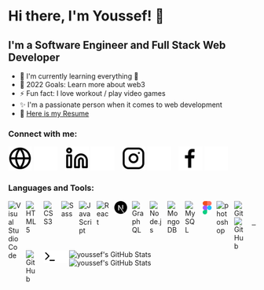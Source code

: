 # Hi there, I'm Youssef! 👋

## I'm a Software Engineer and Full Stack Web Developer

- 🌱 I'm currently learning everything 🤣
- 🥅 2022 Goals: Learn more about web3
- ⚡ Fun fact: I love workout / play video games
- ✨ I'm a passionate person when it comes to web development
- 📝 [Here is my Resume](/Youssef%20Sahli-Web%20Developer%202022.pdf)

### Connect with me:

[![website](./img/globe-light.svg)](https://myduzo.github.io#gh-light-mode-only)
[![website](./img/globe-dark.svg)](https://myduzo.github.io#gh-dark-mode-only)
&nbsp;&nbsp;
[![website](./img/linkedin-light.svg)](https://www.linkedin.com/in/youssef-sahli#gh-light-mode-only)
[![website](./img/linkedin-dark.svg)](https://www.linkedin.com/in/youssef-sahli#gh-dark-mode-only)
&nbsp;&nbsp;
[![website](./img/instagram-light.svg)](https://www.instagram.com/yousef_sahli#gh-light-mode-only)
[![website](./img/instagram-dark.svg)](https://www.instagram.com/yousef_sahli#gh-dark-mode-only)
&nbsp;&nbsp;
[![website](./img/facebook-light.svg)](https://www.facebook.com/youssef.shados#gh-light-mode-only)
[![website](./img/facebook-dark.svg)](https://www.facebook.com/youssef.shados#gh-dark-mode-only)

### Languages and Tools:

<img align="left" alt="Visual Studio Code" width="26px" src="https://cdn.jsdelivr.net/gh/devicons/devicon/icons/vscode/vscode-original.svg" style="padding-right:10px;" />
<img align="left" alt="HTML5" width="26px" src="https://cdn.jsdelivr.net/gh/devicons/devicon/icons/html5/html5-original.svg" style="padding-right:10px;" />
<img align="left" alt="CSS3" width="26px" src="https://cdn.jsdelivr.net/gh/devicons/devicon/icons/css3/css3-original.svg" style="padding-right:10px;" />
<img align="left" alt="Sass" width="26px" src="https://cdn.jsdelivr.net/gh/devicons/devicon/icons/sass/sass-original.svg" style="padding-right:10px;" />
<img align="left" alt="JavaScript" width="26px" src="https://cdn.jsdelivr.net/gh/devicons/devicon/icons/javascript/javascript-original.svg" style="padding-right:10px;" />
<img align="left" alt="React" width="26px" src="https://cdn.jsdelivr.net/gh/devicons/devicon/icons/react/react-original.svg" style="padding-right:10px;" />
<img align="left" alt="Next.js" width="26px" src="./img/nextjs.svg" style="padding-right:10px;" />
<img align="left" alt="GraphQL" width="26px" src="https://cdn.jsdelivr.net/gh/devicons/devicon/icons/graphql/graphql-plain.svg" style="padding-right:10px;" />
<img align="left" alt="Node.js" width="26px" src="https://cdn.jsdelivr.net/gh/devicons/devicon/icons/nodejs/nodejs-original.svg" style="padding-right:10px;" />
<img align="left" alt="MongoDB" width="26px" src="https://cdn.jsdelivr.net/gh/devicons/devicon/icons/mongodb/mongodb-original.svg" style="padding-right:10px;" />
<img align="left" alt="MySQL" width="26px" src="https://cdn.jsdelivr.net/gh/devicons/devicon/icons/mysql/mysql-original.svg" style="padding-right:10px;" />
<img align="left" alt="figma" width="18px" src="./img/figma.svg" style="padding-right:10px;" />
<img align="left" alt="photoshop" width="26px" src="https://upload.wikimedia.org/wikipedia/commons/a/af/Adobe_Photoshop_Mobile_icon.svg" style="padding-right:10px;" />
<img align="left" alt="Git" width="26px" src="https://cdn.jsdelivr.net/gh/devicons/devicon/icons/git/git-original.svg" style="padding-right:10px;" />

[<img align="left" alt="GitHub" width="26px" src="https://user-images.githubusercontent.com/3369400/139447912-e0f43f33-6d9f-45f8-be46-2df5bbc91289.png" style="padding-right:10px;" />](#gh-dark-mode-only)

[<img align="left" alt="GitHub" width="26px" src="https://user-images.githubusercontent.com/3369400/139448065-39a229ba-4b06-434b-bc67-616e2ed80c8f.png" style="padding-right:10px;" />](#gh-light-mode-only)

[<img align="left" alt="Terminal" width="26px" src="./img/terminal-light.svg" />](#gh-light-mode-only)

[<img align="left" alt="Terminal" width="26px" src="./img/terminal-dark.svg" />](#gh-dark-mode-only)

<br />
<br />

---

<br />
<br />

  <img align="left" width="47%" alt="youssef's GitHub Stats" src="https://github-readme-stats.vercel.app/api?username=myduzo&show_icons=true&hide_border=false&title_color=ff652f&icon_color=FFE400&bg_color=09131B&text_color=ffffff&border_color=0c1a25" />


<img align="left" width="47%" alt="youssef's GitHub Stats" src="https://github-readme-stats.vercel.app/api/top-langs/?username=myduzo&layout=compact" />


